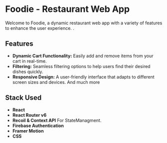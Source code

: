# Foodie - Restaurant Web App

Welcome to Foodie, a dynamic restaurant web app with a variety of features to enhance the user experience. .

## Features

- **Dynamic Cart Functionality:** Easily add and remove items from your cart in real-time.
- **Filtering:** Seamless filtering options to help users find their desired dishes quickly.
- **Responsive Design:** A user-friendly interface that adapts to different screen sizes and devices.
And much more

## Stack Used
- **React** 
- **React Router v6** 
- **Recoil & Context API** For StateManagment.
- **Firebase Authentication**
- **Framer Motion**
- **CSS**





